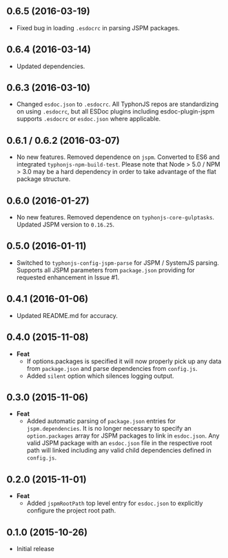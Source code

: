 ## 0.6.5 (2016-03-19)
- Fixed bug in loading `.esdocrc` in parsing JSPM packages.

## 0.6.4 (2016-03-14)
- Updated dependencies.

## 0.6.3 (2016-03-10)
- Changed `esdoc.json` to `.esdocrc`. All TyphonJS repos are standardizing on using `.esdocrc`, but all ESDoc 
plugins including esdoc-plugin-jspm supports `.esdocrc` or `esdoc.json` where applicable.

## 0.6.1 / 0.6.2 (2016-03-07)
- No new features. Removed dependence on `jspm`. Converted to ES6 and integrated `typhonjs-npm-build-test`. Please
note that Node > 5.0 / NPM > 3.0 may be a hard dependency in order to take advantage of the flat package structure.

## 0.6.0 (2016-01-27)
- No new features. Removed dependence on `typhonjs-core-gulptasks`. Updated JSPM version to `0.16.25`.
 
## 0.5.0 (2016-01-11)
- Switched to `typhonjs-config-jspm-parse` for JSPM / SystemJS parsing. Supports all JSPM parameters from `package.json` providing for requested enhancement in Issue #1.
 
## 0.4.1 (2016-01-06)
- Updated README.md for accuracy.

## 0.4.0 (2015-11-08)
- **Feat**
  - If options.packages is specified it will now properly pick up any data from `package.json` and parse dependencies
  from `config.js`.
  - Added `silent` option which silences logging output.

## 0.3.0 (2015-11-06)
- **Feat**
  - Added automatic parsing of `package.json` entries for `jspm.dependencies`. It is no longer necessary to specify an `option.packages` array for JSPM packages to link in `esdoc.json`. Any valid JSPM package with an `esdoc.json` file in the respective root path will linked including any valid child dependencies defined in `config.js`.
  
## 0.2.0 (2015-11-01)
- **Feat**
  - Added `jspmRootPath` top level entry for `esdoc.json` to explicitly configure the project root path.
  
## 0.1.0 (2015-10-26)
- Initial release
